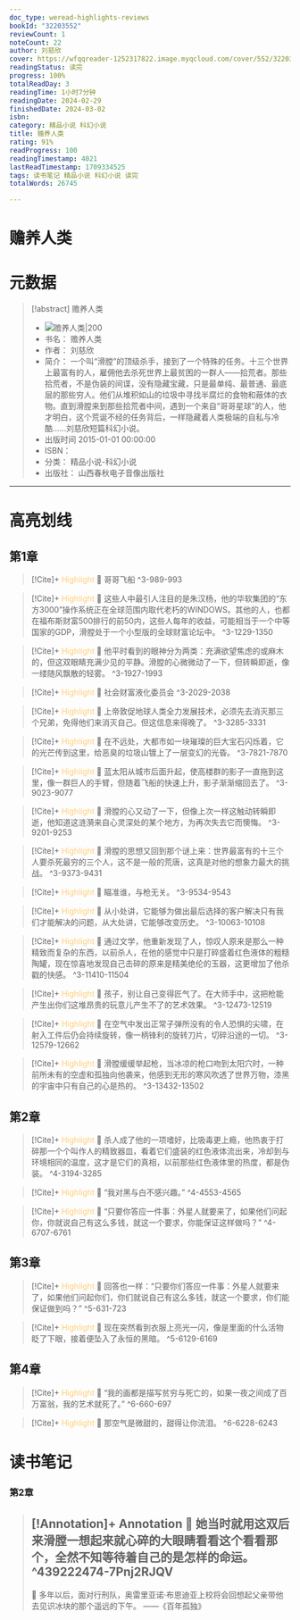 ```yaml
---
doc_type: weread-highlights-reviews
bookId: "32203552"
reviewCount: 1
noteCount: 22
author: 刘慈欣
cover: https://wfqqreader-1252317822.image.myqcloud.com/cover/552/32203552/t7_32203552.jpg
readingStatus: 读完
progress: 100%
totalReadDay: 3
readingTime: 1小时7分钟
readingDate: 2024-02-29
finishedDate: 2024-03-02
isbn: 
category: 精品小说 科幻小说
title: 赡养人类
rating: 91%
readProgress: 100
readingTimestamp: 4021
lastReadTimestamp: 1709334525
tags: 读书笔记 精品小说 科幻小说 读完
totalWords: 26745

---
```


# 赡养人类

# 元数据
> [!abstract] 赡养人类
> - ![ 赡养人类|200](https://wfqqreader-1252317822.image.myqcloud.com/cover/552/32203552/t7_32203552.jpg)
> - 书名： 赡养人类
> - 作者： 刘慈欣
> - 简介： 一个叫“滑膛”的顶级杀手，接到了一个特殊的任务。十三个世界上最富有的人，雇佣他去杀死世界上最贫困的一群人——拾荒者。那些拾荒者，不是伪装的间谍，没有隐藏宝藏，只是最单纯、最普通、最底层的那些穷人。他们从堆积如山的垃圾中寻找半腐烂的食物和蔽体的衣物。直到滑膛来到那些拾荒者中间，遇到一个来自“哥哥星球”的人，他才明白，这个荒诞不经的任务背后，一样隐藏着人类极端的自私与冷酷……刘慈欣短篇科幻小说。
> - 出版时间 2015-01-01 00:00:00
> - ISBN： 
> - 分类： 精品小说-科幻小说
> - 出版社： 山西春秋电子音像出版社



---

# 高亮划线

## 第1章

> [!Cite]+ <span style="color: #ffce78;">Highlight</span>
> 📌 哥哥飞船
> ^3-989-993

> [!Cite]+ <span style="color: #ffce78;">Highlight</span>
> 📌 这些人中最引人注目的是朱汉杨，他的华软集团的“东方3000”操作系统正在全球范围内取代老朽的WINDOWS。其他的人，也都在福布斯财富500排行的前50内，这些人每年的收益，可能相当于一个中等国家的GDP，滑膛处于一个小型版的全球财富论坛中。
> ^3-1229-1350

> [!Cite]+ <span style="color: #ffce78;">Highlight</span>
> 📌 他平时看到的眼神分为两类：充满欲望焦虑的或麻木的，但这双眼睛充满少见的平静。滑膛的心微微动了一下，但转瞬即逝，像一缕随风飘散的轻雾。
> ^3-1927-1993

> [!Cite]+ <span style="color: #ffce78;">Highlight</span>
> 📌 社会财富液化委员会
> ^3-2029-2038

> [!Cite]+ <span style="color: #ffce78;">Highlight</span>
> 📌 上帝敦促地球人类全力发展技术，必须先去消灭那三个兄弟，免得他们来消灭自己。但这信息来得晚了。
> ^3-3285-3331

> [!Cite]+ <span style="color: #ffce78;">Highlight</span>
> 📌 在不远处，大都市如一块璀璨的巨大宝石闪烁着，它的光芒传到这里，给恶臭的垃圾山镀上了一层变幻的光昏。
> ^3-7821-7870

> [!Cite]+ <span style="color: #ffce78;">Highlight</span>
> 📌 蓝太阳从城市后面升起，使高楼群的影子一直拖到这里，像一群巨人的手臂，但随着飞船的快速上升，影子渐渐缩回去了。
> ^3-9023-9077

> [!Cite]+ <span style="color: #ffce78;">Highlight</span>
> 📌 滑膛的心又动了一下，但像上次一样这触动转瞬即逝，他知道这涟漪来自心灵深处的某个地方，为再次失去它而懊悔。
> ^3-9201-9253

> [!Cite]+ <span style="color: #ffce78;">Highlight</span>
> 📌 滑膛的思想又回到那个谜上来：世界最富有的十三个人要杀死最穷的三个人，这不是一般的荒唐，这真是对他的想象力最大的挑战。
> ^3-9373-9431

> [!Cite]+ <span style="color: #ffce78;">Highlight</span>
> 📌 瞄准谁，与枪无关。
> ^3-9534-9543

> [!Cite]+ <span style="color: #ffce78;">Highlight</span>
> 📌 从小处讲，它能够为做出最后选择的客户解决只有我们才能解决的问题，从大处讲，它能够改变历史。
> ^3-10063-10108

> [!Cite]+ <span style="color: #ffce78;">Highlight</span>
> 📌 通过文学，他重新发现了人，惊叹人原来是那么一种精致而复杂的东西，以前杀人，在他的感觉中只是打碎盛着红色液体的粗糙陶罐，现在惊喜地发现自己击碎的原来是精美绝伦的玉器，这更增加了他杀戳的快感。
> ^3-11410-11504

> [!Cite]+ <span style="color: #ffce78;">Highlight</span>
> 📌 孩子，别让自己变得匠气了。在大师手中，这把枪能产生出你们这堆昂贵的玩意儿产生不了的艺术效果。
> ^3-12473-12519

> [!Cite]+ <span style="color: #ffce78;">Highlight</span>
> 📌 在空气中发出正常子弹所没有的令人恐惧的尖啸，在射入工件后仍会持续旋转，像一柄锋利的旋转刀片，切碎沿途的一切。
> ^3-12579-12662

> [!Cite]+ <span style="color: #ffce78;">Highlight</span>
> 📌 滑膛缓缓举起枪，当冰凉的枪口吻到太阳穴时，一种前所未有的空虚和孤独向他袭来，他感到无形的寒风吹透了世界万物，漆黑的宇宙中只有自己的心是热的。
> ^3-13432-13502
## 第2章

> [!Cite]+ <span style="color: #ffce78;">Highlight</span>
> 📌 杀人成了他的一项嗜好，比吸毒更上瘾，他热衷于打碎那一个个叫作人的精致器皿，看着它们盛装的红色液体流出来，冷却到与环境相同的温度，这才是它们的真相，以前那些红色液体里的热度，都是伪装。
> ^4-3194-3285

> [!Cite]+ <span style="color: #ffce78;">Highlight</span>
> 📌 “我对黑与白不感兴趣。”
> ^4-4553-4565

> [!Cite]+ <span style="color: #ffce78;">Highlight</span>
> 📌 “只要你答应一件事：外星人就要来了，如果他们问起你，你就说自己有这么多钱，就这一个要求，你能保证这样做吗？”
> ^4-6707-6761
## 第3章

> [!Cite]+ <span style="color: #ffce78;">Highlight</span>
> 📌 回答也一样：“只要你们答应一件事：外星人就要来了，如果他们问起你们，你们就说自己有这么多钱，就这一个要求，你们能保证做到吗？”
> ^5-631-723

> [!Cite]+ <span style="color: #ffce78;">Highlight</span>
> 📌 现在突然看到衣服上亮光一闪，像是里面的什么活物眨了下眼，接着便坠入了永恒的黑暗。
> ^5-6129-6169
## 第4章

> [!Cite]+ <span style="color: #ffce78;">Highlight</span>
> 📌 “我的画都是描写贫穷与死亡的，如果一夜之间成了百万富翁，我的艺术就死了。”
> ^6-660-697

> [!Cite]+ <span style="color: #ffce78;">Highlight</span>
> 📌 那空气是微甜的，甜得让你流泪。
> ^6-6228-6243
# 读书笔记

### 第2章

> [!Annotation]+ <span style="color: ;">Annotation</span>
> 📌 她当时就用这双后来滑膛一想起来就心碎的大眼睛看看这个看看那个，全然不知等待着自己的是怎样的命运。 
> ^439222474-7Pnj2RJQV
> ---
> 💭 多年以后，面对行刑队，奥雷里亚诺·布恩迪亚上校将会回想起父亲带他去见识冰块的那个遥远的下午。
> ——《百年孤独》
